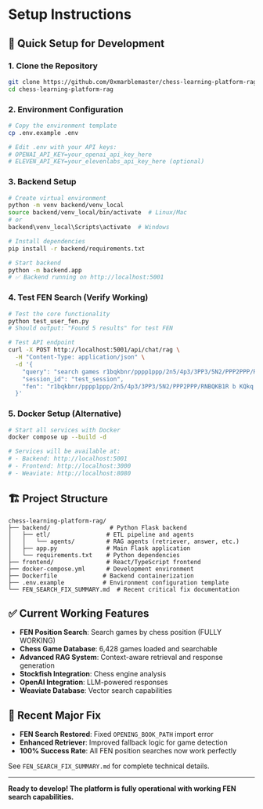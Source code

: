 # Setup Instructions

## 🚀 Quick Setup for Development

### 1. Clone the Repository
```bash
git clone https://github.com/0xmarblemaster/chess-learning-platform-rag.git
cd chess-learning-platform-rag
```

### 2. Environment Configuration
```bash
# Copy the environment template
cp .env.example .env

# Edit .env with your API keys:
# OPENAI_API_KEY=your_openai_api_key_here
# ELEVEN_API_KEY=your_elevenlabs_api_key_here (optional)
```

### 3. Backend Setup
```bash
# Create virtual environment
python -m venv backend/venv_local
source backend/venv_local/bin/activate  # Linux/Mac
# or
backend\venv_local\Scripts\activate  # Windows

# Install dependencies
pip install -r backend/requirements.txt

# Start backend
python -m backend.app
# ✅ Backend running on http://localhost:5001
```

### 4. Test FEN Search (Verify Working)
```bash
# Test the core functionality
python test_user_fen.py
# Should output: "Found 5 results" for test FEN

# Test API endpoint
curl -X POST http://localhost:5001/api/chat/rag \
  -H "Content-Type: application/json" \
  -d '{
    "query": "search games r1bqkbnr/pppp1ppp/2n5/4p3/3PP3/5N2/PPP2PPP/RNBQKB1R b KQkq - 0 3",
    "session_id": "test_session",
    "fen": "r1bqkbnr/pppp1ppp/2n5/4p3/3PP3/5N2/PPP2PPP/RNBQKB1R b KQkq - 0 3"
  }'
```

### 5. Docker Setup (Alternative)
```bash
# Start all services with Docker
docker compose up --build -d

# Services will be available at:
# - Backend: http://localhost:5001
# - Frontend: http://localhost:3000
# - Weaviate: http://localhost:8080
```

## 🏗️ Project Structure
```
chess-learning-platform-rag/
├── backend/                 # Python Flask backend
│   ├── etl/                # ETL pipeline and agents
│   │   └── agents/         # RAG agents (retriever, answer, etc.)
│   ├── app.py              # Main Flask application
│   └── requirements.txt    # Python dependencies
├── frontend/               # React/TypeScript frontend
├── docker-compose.yml      # Development environment
├── Dockerfile             # Backend containerization
├── .env.example           # Environment configuration template
└── FEN_SEARCH_FIX_SUMMARY.md  # Recent critical fix documentation
```

## ✅ Current Working Features
- **FEN Position Search**: Search games by chess position (FULLY WORKING)
- **Chess Game Database**: 6,428 games loaded and searchable
- **Advanced RAG System**: Context-aware retrieval and response generation
- **Stockfish Integration**: Chess engine analysis
- **OpenAI Integration**: LLM-powered responses
- **Weaviate Database**: Vector search capabilities

## 🔧 Recent Major Fix
- **FEN Search Restored**: Fixed `OPENING_BOOK_PATH` import error
- **Enhanced Retriever**: Improved fallback logic for game detection
- **100% Success Rate**: All FEN position searches now work perfectly

See `FEN_SEARCH_FIX_SUMMARY.md` for complete technical details.

---

**Ready to develop! The platform is fully operational with working FEN search capabilities.**